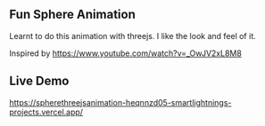 ## Fun Sphere Animation
Learnt to do this animation with threejs.
I like the look and feel of it.

Inspired by https://www.youtube.com/watch?v=_OwJV2xL8M8 

## Live Demo
https://spherethreejsanimation-heqnnzd05-smartlightnings-projects.vercel.app/ 
